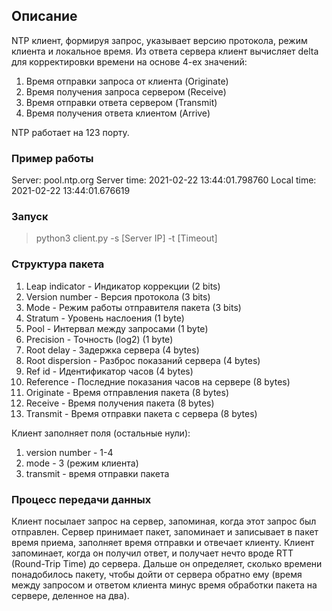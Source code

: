 ## Описание

NTP клиент, формируя запрос, указывает версию протокола, режим клиента и локальное время. 
Из ответа сервера клиент вычисляет delta для корректировки времени на основе 4-ех значений:
1. Время отправки запроса от клиента (Originate)
2. Время получения запроса сервером (Receive)
3. Время отправки ответа сервером (Transmit)
4. Время получения ответа клиентом (Arrive)

NTP работает на 123 порту.

### Пример работы

Server: pool.ntp.org
Server time: 2021-02-22 13:44:01.798760
Local time: 2021-02-22 13:44:01.676619

### Запуск
>python3 client.py -s [Server IP] -t [Timeout]

### Структура пакета
1. Leap indicator - Индикатор коррекции (2 bits)
2. Version number - Версия протокола (3 bits)
3. Mode - Режим работы отправителя пакета (3 bits)
4. Stratum - Уровень наслоения (1 byte)
5. Pool - Интервал между запросами (1 byte)
6. Precision - Точность (log2) (1 byte)
7. Root delay - Задержка сервера (4 bytes)
8. Root dispersion -  Разброс показаний сервера (4 bytes)
9. Ref id - Идентификатор часов (4 bytes)
10. Reference - Последние показания часов на сервере (8 bytes)
11. Originate - Время отправления пакета (8 bytes)
12. Receive - Время получения пакета (8 bytes)
13. Transmit - Время отправки пакета с сервера (8 bytes)
    
Клиент заполняет поля (остальные нули):
1. version number - 1-4 
2. mode - 3 (режим клиента)
3. transmit - время отправки пакета

### Процесс передачи данных
Клиент посылает запрос на сервер, запоминая, когда этот запрос был отправлен. Сервер принимает пакет, запоминает и записывает в пакет время приема, заполняет время отправки и отвечает клиенту. Клиент запоминает, когда он получил ответ, и получает нечто вроде RTT (Round-Trip Time) до сервера. Дальше он определяет, сколько времени понадобилось пакету, чтобы дойти от сервера обратно ему (время между запросом и ответом клиента минус время обработки пакета на сервере, деленное на два).
